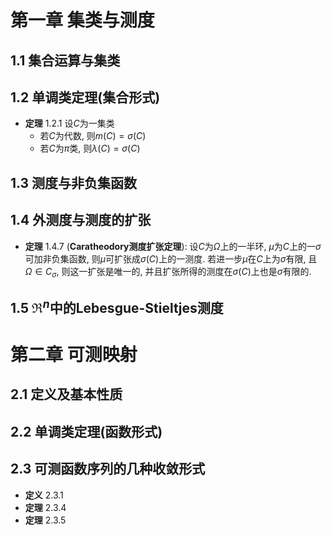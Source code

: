 # 第一章 集类与测度
## 1.1 集合运算与集类

## 1.2 单调类定理(集合形式)
- **定理** 1.2.1 设$C$为一集类
  - 若$C$为代数, 则$m(C) = \sigma(C)$
  - 若$C$为$\pi$类, 则$\lambda(C) = \sigma(C)$


## 1.3 测度与非负集函数

## 1.4 外测度与测度的扩张 
- **定理** 1.4.7 (**Caratheodory测度扩张定理**): 设$C$为$\Omega$上的一半环, $\mu$为$C$上的一$\sigma$可加非负集函数, 则$\mu$可扩张成$\sigma(C)$上的一测度. 若进一步$\mu$在$C$上为$\sigma$有限,  且$\Omega \in C_\sigma$, 则这一扩张是唯一的, 并且扩张所得的测度在$\sigma(C)$上也是$\sigma$有限的. 

## 1.5 $\Re^n$中的Lebesgue-Stieltjes测度

# 第二章 可测映射
## 2.1 定义及基本性质

## 2.2 单调类定理(函数形式)

## 2.3 可测函数序列的几种收敛形式
- **定义** 2.3.1
- **定理** 2.3.4
- **定理** 2.3.5 

